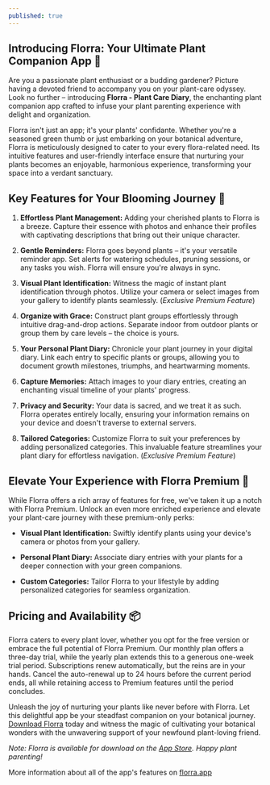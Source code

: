 ```yaml
---
published: true
---
```

## Introducing Florra: Your Ultimate Plant Companion App 🌱

Are you a passionate plant enthusiast or a budding gardener? Picture having a devoted friend to accompany you on your plant-care odyssey. Look no further – introducing **Florra - Plant Care Diary**, the enchanting plant companion app crafted to infuse your plant parenting experience with delight and organization.

Florra isn't just an app; it's your plants' confidante. Whether you're a seasoned green thumb or just embarking on your botanical adventure, Florra is meticulously designed to cater to your every flora-related need. Its intuitive features and user-friendly interface ensure that nurturing your plants becomes an enjoyable, harmonious experience, transforming your space into a verdant sanctuary.

## Key Features for Your Blooming Journey 🌼

1. **Effortless Plant Management:** Adding your cherished plants to Florra is a breeze. Capture their essence with photos and enhance their profiles with captivating descriptions that bring out their unique character.

2. **Gentle Reminders:** Florra goes beyond plants – it's your versatile reminder app. Set alerts for watering schedules, pruning sessions, or any tasks you wish. Florra will ensure you're always in sync.

3. **Visual Plant Identification:** Witness the magic of instant plant identification through photos. Utilize your camera or select images from your gallery to identify plants seamlessly. (*Exclusive Premium Feature*)

4. **Organize with Grace:** Construct plant groups effortlessly through intuitive drag-and-drop actions. Separate indoor from outdoor plants or group them by care levels – the choice is yours.

5. **Your Personal Plant Diary:** Chronicle your plant journey in your digital diary. Link each entry to specific plants or groups, allowing you to document growth milestones, triumphs, and heartwarming moments.

6. **Capture Memories:** Attach images to your diary entries, creating an enchanting visual timeline of your plants' progress.

7. **Privacy and Security:** Your data is sacred, and we treat it as such. Florra operates entirely locally, ensuring your information remains on your device and doesn't traverse to external servers.

8. **Tailored Categories:** Customize Florra to suit your preferences by adding personalized categories. This invaluable feature streamlines your plant diary for effortless navigation. (*Exclusive Premium Feature*)

## Elevate Your Experience with Florra Premium 🌟

While Florra offers a rich array of features for free, we've taken it up a notch with Florra Premium. Unlock an even more enriched experience and elevate your plant-care journey with these premium-only perks:

- **Visual Plant Identification:** Swiftly identify plants using your device's camera or photos from your gallery.

- **Personal Plant Diary:** Associate diary entries with your plants for a deeper connection with your green companions.

- **Custom Categories:** Tailor Florra to your lifestyle by adding personalized categories for seamless organization.

## Pricing and Availability 📦

Florra caters to every plant lover, whether you opt for the free version or embrace the full potential of Florra Premium. Our monthly plan offers a three-day trial, while the yearly plan extends this to a generous one-week trial period. Subscriptions renew automatically, but the reins are in your hands. Cancel the auto-renewal up to 24 hours before the current period ends, all while retaining access to Premium features until the period concludes.

Unleash the joy of nurturing your plants like never before with Florra. Let this delightful app be your steadfast companion on your botanical journey. [Download Florra](https://apps.apple.com/gh/app/florra-plant-care-diary/id6444456083) today and witness the magic of cultivating your botanical wonders with the unwavering support of your newfound plant-loving friend.

*Note: Florra is available for download on the [App Store](https://apps.apple.com/gh/app/florra-plant-care-diary/id6444456083). Happy plant parenting!*

More information about all of the app's features on [florra.app](https://florra.app)
